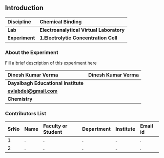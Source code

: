 ## Introduction


<b>Discipline | <b>Chemical Binding
:--|:--|
<b> Lab | <b> Electroanalytical Virtual Laboratory
<b> Experiment|     <b> 1.Electrolytic Concentration Cell

### About the Experiment 

Fill a brief description of this experiment here

<b>Dinesh Kumar Verma | <b> Dinesh Kumar Verma
:--|:--|
<b> Dayalbagh Educational Institute | <b>  
<b> evlabdei@gmail.com|     <b>  
<b> Chemistry |  

### Contributors List

SrNo | Name | Faculty or Student | Department| Institute | Email id
:--|:--|:--|:--|:--|:--|
1 | . | . | . | . | .
2 | . | . | . | . | .
